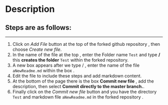 # Description 
## Steps are as follows:

-------

1. Click on *Add File* button at the top of the forked github repository , then choose *Create new file*.
2. In the name of the file at the top , enter the Folder name `Test` and type **/** this **creates the folder** `Test` within the forked repository.
3. A new box appears after we type / , enter the name of the file `aNewReadme.md` within the box .
4. Edit the file to include these steps and add markdown content.
5. At the bottom of the page there is the box  **Commit new file** , add the description, then select **Commit directly to the master branch.**.
6. Finally click on the *Commit new file* button and you have the directory `Test` and markdown file  `aNewReadme.md` in the forked repository .

